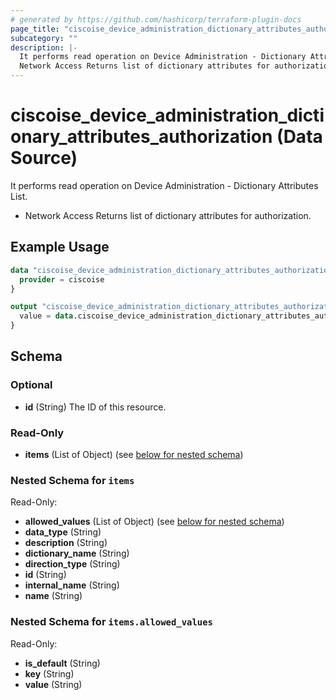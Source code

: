 ```yaml
---
# generated by https://github.com/hashicorp/terraform-plugin-docs
page_title: "ciscoise_device_administration_dictionary_attributes_authorization Data Source - terraform-provider-ciscoise"
subcategory: ""
description: |-
  It performs read operation on Device Administration - Dictionary Attributes List.
  Network Access Returns list of dictionary attributes for authorization.
---
```


# ciscoise_device_administration_dictionary_attributes_authorization (Data Source)

It performs read operation on Device Administration - Dictionary Attributes List.

- Network Access Returns list of dictionary attributes for authorization.

## Example Usage

```terraform
data "ciscoise_device_administration_dictionary_attributes_authorization" "example" {
  provider = ciscoise
}

output "ciscoise_device_administration_dictionary_attributes_authorization_example" {
  value = data.ciscoise_device_administration_dictionary_attributes_authorization.example.items
}
```

<!-- schema generated by tfplugindocs -->
## Schema

### Optional

- **id** (String) The ID of this resource.

### Read-Only

- **items** (List of Object) (see [below for nested schema](#nestedatt--items))

<a id="nestedatt--items"></a>
### Nested Schema for `items`

Read-Only:

- **allowed_values** (List of Object) (see [below for nested schema](#nestedobjatt--items--allowed_values))
- **data_type** (String)
- **description** (String)
- **dictionary_name** (String)
- **direction_type** (String)
- **id** (String)
- **internal_name** (String)
- **name** (String)

<a id="nestedobjatt--items--allowed_values"></a>
### Nested Schema for `items.allowed_values`

Read-Only:

- **is_default** (String)
- **key** (String)
- **value** (String)


